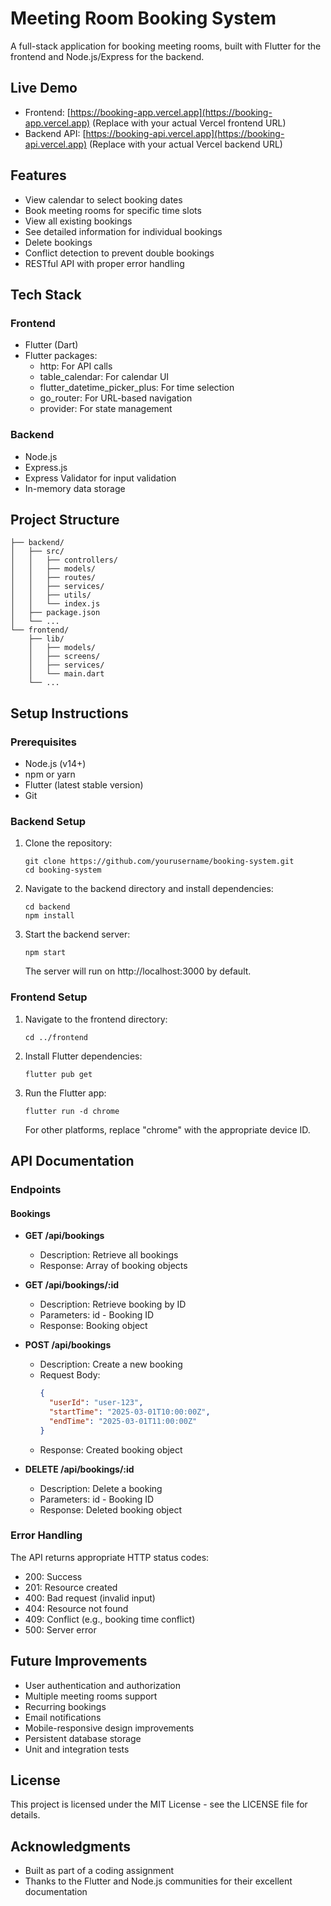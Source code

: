 # Meeting Room Booking System

A full-stack application for booking meeting rooms, built with Flutter for the frontend and Node.js/Express for the backend.

## Live Demo

- Frontend: [https://booking-app.vercel.app](https://booking-app.vercel.app) (Replace with your actual Vercel frontend URL)
- Backend API: [https://booking-api.vercel.app](https://booking-api.vercel.app) (Replace with your actual Vercel backend URL)

## Features

- View calendar to select booking dates
- Book meeting rooms for specific time slots
- View all existing bookings
- See detailed information for individual bookings
- Delete bookings
- Conflict detection to prevent double bookings
- RESTful API with proper error handling

## Tech Stack

### Frontend
- Flutter (Dart)
- Flutter packages:
  - http: For API calls
  - table_calendar: For calendar UI
  - flutter_datetime_picker_plus: For time selection
  - go_router: For URL-based navigation
  - provider: For state management

### Backend
- Node.js
- Express.js
- Express Validator for input validation
- In-memory data storage

## Project Structure

```
├── backend/
│   ├── src/
│   │   ├── controllers/
│   │   ├── models/
│   │   ├── routes/
│   │   ├── services/
│   │   ├── utils/
│   │   └── index.js
│   ├── package.json
│   └── ...
└── frontend/
    ├── lib/
    │   ├── models/
    │   ├── screens/
    │   ├── services/
    │   └── main.dart
    └── ...
```

## Setup Instructions

### Prerequisites
- Node.js (v14+)
- npm or yarn
- Flutter (latest stable version)
- Git

### Backend Setup

1. Clone the repository:
   ```
   git clone https://github.com/yourusername/booking-system.git
   cd booking-system
   ```

2. Navigate to the backend directory and install dependencies:
   ```
   cd backend
   npm install
   ```

3. Start the backend server:
   ```
   npm start
   ```
   The server will run on http://localhost:3000 by default.

### Frontend Setup

1. Navigate to the frontend directory:
   ```
   cd ../frontend
   ```

2. Install Flutter dependencies:
   ```
   flutter pub get
   ```

3. Run the Flutter app:
   ```
   flutter run -d chrome
   ```
   For other platforms, replace "chrome" with the appropriate device ID.

## API Documentation

### Endpoints

#### Bookings

- **GET /api/bookings**
  - Description: Retrieve all bookings
  - Response: Array of booking objects
  
- **GET /api/bookings/:id**
  - Description: Retrieve booking by ID
  - Parameters: id - Booking ID
  - Response: Booking object
  
- **POST /api/bookings**
  - Description: Create a new booking
  - Request Body:
    ```json
    {
      "userId": "user-123",
      "startTime": "2025-03-01T10:00:00Z",
      "endTime": "2025-03-01T11:00:00Z"
    }
    ```
  - Response: Created booking object
  
- **DELETE /api/bookings/:id**
  - Description: Delete a booking
  - Parameters: id - Booking ID
  - Response: Deleted booking object

### Error Handling

The API returns appropriate HTTP status codes:
- 200: Success
- 201: Resource created
- 400: Bad request (invalid input)
- 404: Resource not found
- 409: Conflict (e.g., booking time conflict)
- 500: Server error

## Future Improvements

- User authentication and authorization
- Multiple meeting rooms support
- Recurring bookings
- Email notifications
- Mobile-responsive design improvements
- Persistent database storage
- Unit and integration tests

## License

This project is licensed under the MIT License - see the LICENSE file for details.

## Acknowledgments

- Built as part of a coding assignment
- Thanks to the Flutter and Node.js communities for their excellent documentation 